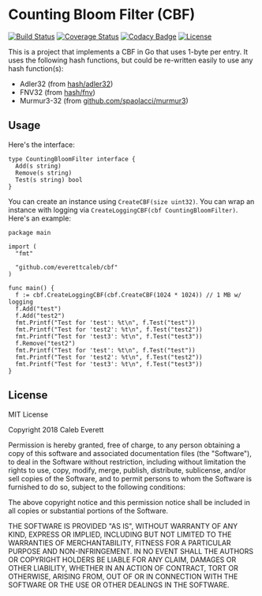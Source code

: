 # Counting Bloom Filter (CBF)

[![Build Status](https://travis-ci.com/everettcaleb/cbf.svg?branch=master)](https://travis-ci.com/everettcaleb/cbf)
[![Coverage Status](https://coveralls.io/repos/github/everettcaleb/cbf/badge.svg?branch=master)](https://coveralls.io/github/everettcaleb/cbf?branch=master)
[![Codacy Badge](https://api.codacy.com/project/badge/Grade/56228e5748a3493e89a1296dc2c3d2f5)](https://www.codacy.com/app/everettcaleb/cbf?utm_source=github.com&amp;utm_medium=referral&amp;utm_content=everettcaleb/cbf&amp;utm_campaign=Badge_Grade)
[![License](https://img.shields.io/github/license/mashape/apistatus.svg)](LICENSE)

This is a project that implements a CBF in Go that uses 1-byte per entry. It uses the following hash functions, but could be re-written easily to use any hash function(s):

-   Adler32 (from [hash/adler32](https://golang.org/pkg/hash/adler32/))
-   FNV32 (from [hash/fnv](https://golang.org/pkg/hash/fnv/))
-   Murmur3-32 (from [github.com/spaolacci/murmur3](https://github.com/spaolacci/murmur3))

## Usage
Here's the interface:

    type CountingBloomFilter interface {
      Add(s string)
      Remove(s string)
      Test(s string) bool
    }

You can create an instance using `CreateCBF(size uint32)`. You can wrap an instance with logging via `CreateLoggingCBF(cbf CountingBloomFilter)`. Here's an example:

    package main

    import (
      "fmt"

      "github.com/everettcaleb/cbf"
    )

    func main() {
      f := cbf.CreateLoggingCBF(cbf.CreateCBF(1024 * 1024)) // 1 MB w/ logging
      f.Add("test")
      f.Add("test2")
      fmt.Printf("Test for 'test': %t\n", f.Test("test"))
      fmt.Printf("Test for 'test2': %t\n", f.Test("test2"))
      fmt.Printf("Test for 'test3': %t\n", f.Test("test3"))
      f.Remove("test2")
      fmt.Printf("Test for 'test': %t\n", f.Test("test"))
      fmt.Printf("Test for 'test2': %t\n", f.Test("test2"))
      fmt.Printf("Test for 'test3': %t\n", f.Test("test3"))
    }

## License
MIT License

Copyright 2018 Caleb Everett

Permission is hereby granted, free of charge, to any person obtaining a copy
of this software and associated documentation files (the "Software"), to deal
in the Software without restriction, including without limitation the rights
to use, copy, modify, merge, publish, distribute, sublicense, and/or sell
copies of the Software, and to permit persons to whom the Software is
furnished to do so, subject to the following conditions:

The above copyright notice and this permission notice shall be included in all
copies or substantial portions of the Software.

THE SOFTWARE IS PROVIDED "AS IS", WITHOUT WARRANTY OF ANY KIND, EXPRESS OR
IMPLIED, INCLUDING BUT NOT LIMITED TO THE WARRANTIES OF MERCHANTABILITY,
FITNESS FOR A PARTICULAR PURPOSE AND NON-INFRINGEMENT. IN NO EVENT SHALL THE
AUTHORS OR COPYRIGHT HOLDERS BE LIABLE FOR ANY CLAIM, DAMAGES OR OTHER
LIABILITY, WHETHER IN AN ACTION OF CONTRACT, TORT OR OTHERWISE, ARISING FROM,
OUT OF OR IN CONNECTION WITH THE SOFTWARE OR THE USE OR OTHER DEALINGS IN THE
SOFTWARE.
